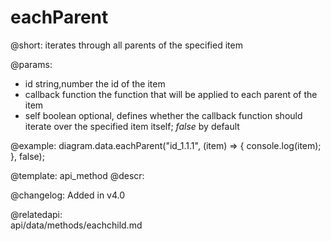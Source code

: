 eachParent
===========

@short: 
	iterates through all parents of the specified item
	
@params:
- id		string,number		the id of the item
- callback  function    the function that will be applied to each parent of the item
- self    boolean	optional, defines whether the callback function should iterate over the specified item itself; <i>false</i> by default


@example:
diagram.data.eachParent("id_1.1.1", (item) => {
    console.log(item);
}, false);


@template:	api_method
@descr:

@changelog:
Added in v4.0

@relatedapi:	
	api/data/methods/eachchild.md